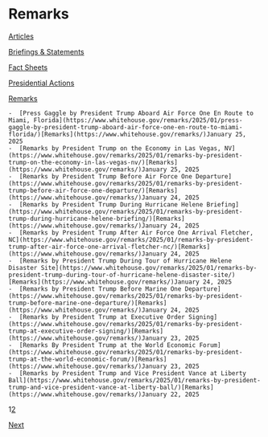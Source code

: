 # 					Remarks				

[Articles](/articles/)

[Briefings &amp; Statements](/briefings-statements/)

[Fact Sheets](/fact-sheets/)

[Presidential Actions](/presidential-actions/)

[Remarks](/remarks/)

    -  [Press Gaggle by President Trump Aboard Air Force One En Route to Miami, Florida](https://www.whitehouse.gov/remarks/2025/01/press-gaggle-by-president-trump-aboard-air-force-one-en-route-to-miami-florida/)[Remarks](https://www.whitehouse.gov/remarks/)January 25, 2025 
    -  [Remarks by President Trump on the Economy in Las Vegas, NV](https://www.whitehouse.gov/remarks/2025/01/remarks-by-president-trump-on-the-economy-in-las-vegas-nv/)[Remarks](https://www.whitehouse.gov/remarks/)January 25, 2025 
    -  [Remarks by President Trump Before Air Force One Departure](https://www.whitehouse.gov/remarks/2025/01/remarks-by-president-trump-before-air-force-one-departure/)[Remarks](https://www.whitehouse.gov/remarks/)January 24, 2025 
    -  [Remarks by President Trump During Hurricane Helene Briefing](https://www.whitehouse.gov/remarks/2025/01/remarks-by-president-trump-during-hurricane-helene-briefing/)[Remarks](https://www.whitehouse.gov/remarks/)January 24, 2025 
    -  [Remarks by President Trump After Air Force One Arrival Fletcher, NC](https://www.whitehouse.gov/remarks/2025/01/remarks-by-president-trump-after-air-force-one-arrival-fletcher-nc/)[Remarks](https://www.whitehouse.gov/remarks/)January 24, 2025 
    -  [Remarks by President Trump During Tour of Hurricane Helene Disaster Site](https://www.whitehouse.gov/remarks/2025/01/remarks-by-president-trump-during-tour-of-hurricane-helene-disaster-site/)[Remarks](https://www.whitehouse.gov/remarks/)January 24, 2025 
    -  [Remarks by President Trump Before Marine One Departure](https://www.whitehouse.gov/remarks/2025/01/remarks-by-president-trump-before-marine-one-departure/)[Remarks](https://www.whitehouse.gov/remarks/)January 24, 2025 
    -  [Remarks by President Trump at Executive Order Signing](https://www.whitehouse.gov/remarks/2025/01/remarks-by-president-trump-at-executive-order-signing/)[Remarks](https://www.whitehouse.gov/remarks/)January 23, 2025 
    -  [Remarks By President Trump at the World Economic Forum](https://www.whitehouse.gov/remarks/2025/01/remarks-by-president-trump-at-the-world-economic-forum/)[Remarks](https://www.whitehouse.gov/remarks/)January 23, 2025 
    -  [Remarks by President Trump and Vice President Vance at Liberty Ball](https://www.whitehouse.gov/remarks/2025/01/remarks-by-president-trump-and-vice-president-vance-at-liberty-ball/)[Remarks](https://www.whitehouse.gov/remarks/)January 22, 2025 

1[2](https://www.whitehouse.gov/remarks/page/2/)

[Next](https://www.whitehouse.gov/remarks/page/2/)

